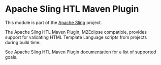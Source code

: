 # Apache Sling HTL Maven Plugin

This module is part of the [Apache Sling](https://sling.apache.org) project.

The Apache Sling HTL Maven Plugin, M2Eclipse compatible, provides support for validating HTML Template Language scripts from projects during build time.

See [Apache Sling HTL Maven Plugin documentation](http://sling.apache.org/components/htl-maven-plugin/plugin-info.html) for a list of supported goals.
